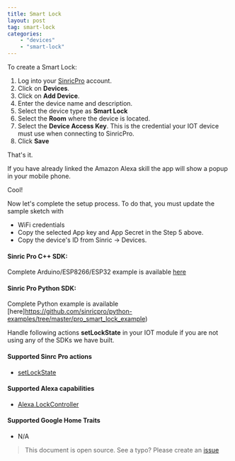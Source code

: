 ```yaml
---
title: Smart Lock
layout: post
tag: smart-lock
categories: 
    - "devices"
    - "smart-lock"
---
```



To create a Smart Lock:

1. Log into your  [SinricPro](https://sinric.pro/) account.
2. Click on **Devices**.
3. Click on **Add Device**.
4. Enter the device name and description.
5. Select the device type as **Smart Lock**
6. Select the **Room** where the device is located.
5. Select the **Device Access Key**. This is the credential your IOT device must use when connecting to SinricPro. 
6. Click **Save**

That's it. 

If you have already linked the Amazon Alexa skill the app will show a popup in your mobile phone.

Cool!

Now let's complete the setup process. To do that, you must update the sample sketch with 
- WiFi credentials
- Copy the selected App key and App Secret in the Step 5 above.
- Copy the device's ID from Sinric -> Devices.


#### Sinric Pro C++ SDK: 
Complete Arduino/ESP8266/ESP32 example is available [here]()

#### Sinric Pro Python SDK: 
Complete Python example is available [here]https://github.com/sinricpro/python-examples/tree/master/pro_smart_lock_example) 

Handle following actions **setLockState**  in your IOT module if you are not using any of the SDKs we have built.

#### Supported Sinrc Pro actions
- [setLockState](https://github.com/sinricpro/sample_messages/tree/master/22_SetLockState)

#### Supported Alexa capabilities
- [Alexa.LockController](https://developer.amazon.com/docs/device-apis/alexa-lockController.html)


####  Supported Google Home Traits
-  N/A

> This document is open source. See a typo? Please create an [issue](https://github.com/sinricpro/help-docs)
